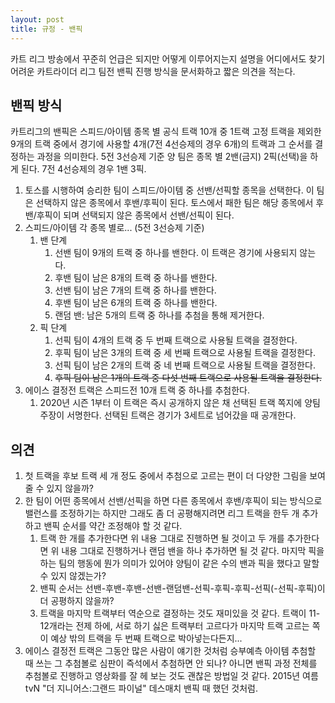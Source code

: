```yaml
---
layout: post
title: 규정 - 밴픽
---
```


카트 리그 방송에서 꾸준히 언급은 되지만 어떻게 이루어지는지 설명을 어디에서도 찾기 어려운 카트라이더 리그 팀전 밴픽 진행 방식을 문서화하고 짧은 의견을 적는다.

## 밴픽 방식

카트리그의 밴픽은 스피드/아이템 종목 별 공식 트랙 10개 중 1트랙 고정 트랙을 제외한 9개의 트랙 중에서 경기에 사용할 4개(7전 4선승제의 경우 6개)의 트랙과 그 순서를 결정하는 과정을 의미한다.
5전 3선승제 기준 양 팀은 종목 별 2밴(금지) 2픽(선택)을 하게 된다. 7전 4선승제의 경우 1밴 3픽.

1. 토스를 시행하여 승리한 팀이 스피드/아이템 중 선밴/선픽할 종목을 선택한다. 이 팀은 선택하지 않은 종목에서 후밴/후픽이 된다. 토스에서 패한 팀은 해당 종목에서 후밴/후픽이 되며 선택되지 않은 종목에서 선밴/선픽이 된다. 
2. 스피드/아이템 각 종목 별로... (5전 3선승제 기준)
    1. 밴 단계
        1. 선밴 팀이 9개의 트랙 중 하나를 밴한다. 이 트랙은 경기에 사용되지 않는다.
        2. 후밴 팀이 남은 8개의 트랙 중 하나를 밴한다.
        3. 선밴 팀이 남은 7개의 트랙 중 하나를 밴한다. 
        4. 후밴 팀이 남은 6개의 트랙 중 하나를 밴한다.
        5. 랜덤 밴: 남은 5개의 트랙 중 하나를 추첨을 통해 제거한다. 
    2. 픽 단계
        1. 선픽 팀이 4개의 트랙 중 두 번째 트랙으로 사용될 트랙을 결정한다. 
        2. 후픽 팀이 남은 3개의 트랙 중 세 번째 트랙으로 사용될 트랙을 결정한다.
        3. 선픽 팀이 남은 2개의 트랙 중 네 번째 트랙으로 사용될 트랙을 결정한다.
        4. ~~후픽 팀이 남은 1개의 트랙 중 다섯 번째 트랙으로 사용될 트랙을 결정한다.~~
3. 에이스 결정전 트랙은 스피드전 10개 트랙 중 하나를 추첨한다.
    1. 2020년 시즌 1부터 이 트랙은 즉시 공개하지 않은 채 선택된 트랙 쪽지에 양팀 주장이 서명한다. 선택된 트랙은 경기가 3세트로 넘어갔을 때 공개한다.

## 의견

1. 첫 트랙을 후보 트랙 세 개 정도 중에서 추첨으로 고르는 편이 더 다양한 그림을 보여줄 수 있지 않을까?
2. 한 팀이 어떤 종목에서 선밴/선픽을 하면 다른 종목에서 후밴/후픽이 되는 방식으로 밸런스를 조정하기는 하지만 그래도 좀 더 공평해지려면 리그 트랙을 한두 개 추가하고 밴픽 순서를 약간 조정해야 할 것 같다. 
    1. 트랙 한 개를 추가한다면 위 내용 그대로 진행하면 될 것이고 두 개를 추가한다면 위 내용 그대로 진행하거나 랜덤 밴을 하나 추가하면 될 것 같다. 마지막 픽을 하는 팀의 행동에 뭔가 의미가 있어야 양팀이 같은 수의 밴과 픽을 했다고 말할 수 있지 않겠는가?
    2. 밴픽 순서는 선밴-후밴-후밴-선밴-랜덤밴-선픽-후픽-후픽-선픽(-선픽-후픽)이 더 공평하지 않을까? 
    3. 트랙을 마지막 트랙부터 역순으로 결정하는 것도 재미있을 것 같다. 트랙이 11-12개라는 전제 하에, 서로 하기 싫은 트랙부터 고르다가 마지막 트랙 고르는 쪽이 예상 밖의 트랙을 두 번째 트랙으로 박아넣는다든지...
3. 에이스 결정전 트랙은 그동안 많은 사람이 얘기한 것처럼 승부예측 아이템 추첨할 때 쓰는 그 추첨볼로 심판이 즉석에서 추첨하면 안 되나? 아니면 밴픽 과정 전체를 추첨볼로 진행하고 영상화를 잘 헤 보는 것도 괜찮은 방법일 것 같다. 2015년 여름 tvN "더 지니어스:그랜드 파이널" 데스매치 밴픽 때 했던 것처럼.

